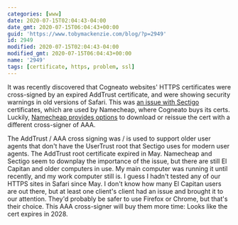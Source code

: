 ```yaml
---
categories: [www]
date: 2020-07-15T02:04:43-04:00
date_gmt: 2020-07-15T06:04:43+00:00
guid: 'https://www.tobymackenzie.com/blog/?p=2949'
id: 2949
modified: 2020-07-15T02:04:43-04:00
modified_gmt: 2020-07-15T06:04:43+00:00
name: '2949'
tags: [certificate, https, problem, ssl]
---
```


It was recently discovered that Cogneato websites' HTTPS certificates were cross-signed by an expired AddTrust certificate, and were showing security warnings in old versions of Safari.<!--more-->  This was [an issue with Sectigo](https://support.sectigo.com/Com_KnowledgeDetailPage?Id=kA03l00000117LT) certificates, which are used by Namecheap, where Cogneato buys its certs.  Luckily, [Namecheap provides options](https://www.namecheap.com/support/knowledgebase/article.aspx/10228/14/sectigo-root-certificate-expiring-may-30-2020) to download or reissue the cert with a different cross-signer of AAA.

The AddTrust / AAA cross signing was / is used to support older user agents that don't have the UserTrust root that Sectigo uses for modern user agents.  The AddTrust root certificate expired in May.  Namecheap and Sectigo seem to downplay the importance of the issue, but there are still El Capitan and older computers in use.  My main computer was running it until recently, and my work computer still is.  I guess I hadn't tested any of our HTTPS sites in Safari since May.  I don't know how many El Capitan users are out there, but at least one client's client had an issue and brought it to our attention.  They'd probably be safer to use Firefox or Chrome, but that's their choice.  This AAA cross-signer will buy them more time:  Looks like the cert expires in 2028.
